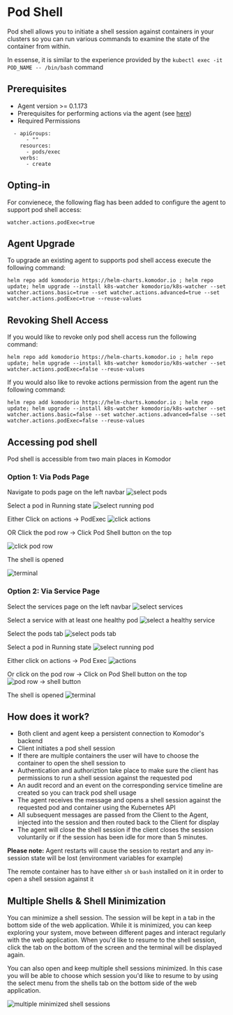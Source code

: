 # Pod Shell

Pod shell allows you to initiate a shell session against containers in your clusters so you can run various commands to examine the state of the container from within.

In essense, it is similar to the experience provided by the `kubectl exec -it POD_NAME -- /bin/bash` command

## Prerequisites

- Agent version >= 0.1.173
- Prerequisites for performing actions via the agent (see [here](https://docs.komodor.com/Learn/Actions.html))
- Required Permissions

```
  - apiGroups:
      - ""
    resources:
      - pods/exec
    verbs:
      - create
```

## Opting-in

For convienece, the following flag has been added to configure the agent to support pod shell access:

`watcher.actions.podExec=true`

## Agent Upgrade

To upgrade an existing agent to supports pod shell access execute the following command:

`helm repo add komodorio https://helm-charts.komodor.io ; helm repo update; helm upgrade --install k8s-watcher komodorio/k8s-watcher --set watcher.actions.basic=true --set watcher.actions.advanced=true --set watcher.actions.podExec=true --reuse-values`

## Revoking Shell Access

If you would like to revoke only pod shell access run the following command:

```helm repo add komodorio https://helm-charts.komodor.io ; helm repo update; helm upgrade --install k8s-watcher komodorio/k8s-watcher --set watcher.actions.podExec=false --reuse-values```

If you would also like to revoke actions permission from the agent run the following command:

```helm repo add komodorio https://helm-charts.komodor.io ; helm repo update; helm upgrade --install k8s-watcher komodorio/k8s-watcher --set watcher.actions.basic=false --set watcher.actions.advanced=false --set watcher.actions.podExec=false --reuse-values```

## Accessing pod shell

Pod shell is accessible from two main places in Komodor

### Option 1: Via Pods Page

Navigate to pods page on the left navbar
![select pods](../img/podexec/tour1/1-select-pods.png)

Select a pod in Running state
![select running pod](../img/podexec/tour1/2-select-a-running-pod.png)

Either Click on actions -> PodExec
![click actions](../img/podexec/tour1/3-click-on-action.png)

OR Click the pod row -> Click Pod Shell button on the top

![click pod row](../img/podexec/tour1/3-pod-shell-button.png)

The shell is opened

![terminal](../img/podexec/tour1/4-terminal.png)

### Option 2: Via Service Page

Select the services page on the left navbar
![select services](../img/podexec/tour2/1-select-services.png)

Select a service with at least one healthy pod
![select a healthy service](../img/podexec/tour2/2-select-a-service.png)

Select the pods tab
![select pods tab](../img/podexec/tour2/3-select-pods-tab.png)

Select a pod in Running state
![select running pod](../img/podexec/tour2/4-select-a-running-pod.png)

Either click on actions -> Pod Exec
![actions](../img/podexec/tour2/5-actions-pod-exec.png)

Or click on the pod row -> Click on Pod Shell button on the top
![pod row -> shell button](../img/podexec/tour2/5-pod-shell-button.png)

The shell is opened
![terminal](../img/podexec/tour2/6-terminal.png)

## How does it work?

- Both client and agent keep a persistent connection to Komodor's backend
- Client initiates a pod shell session
- If there are multiple containers the user will have to choose the container to open the shell session to
- Authentication and authoriztion take place to make sure the client has permissions to run a shell session against the requested pod
- An audit record and an event on the corresponding service timeline are created so you can track pod shell usage
- The agent receives the message and opens a shell session against the requested pod and container using the Kubernetes API
- All subsequent messages are passed from the Client to the Agent, injected into the session and then routed back to the Client for display
- The agent will close the shell session if the client closes the session voluntarily or if the session has been idle for more than 5 minutes.

**Please note:** Agent restarts will cause the session to restart and any in-session state will be lost (environment variables for example)

The remote container has to have either `sh` or `bash` installed on it in order to open a shell session against it

## Multiple Shells & Shell Minimization

You can minimize a shell session. The session will be kept in a tab in the bottom side of the web application. While it is minimized, you can keep exploring your system, move between different pages and interact regularly with the web application. When you'd like to resume to the shell session, click the tab on the bottom of the screen and the terminal will be displayed again.

You can also open and keep multiple shell sessions minimized. In this case you will be able to choose which session you'd like to resume to by using the select menu from the shells tab on the bottom side of the web application.

![multiple minimized shell sessions](../img/podexec/multiple-minimized.png)
